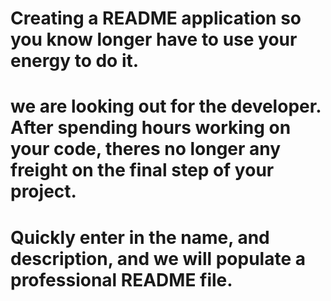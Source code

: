 # Creating a README application so you know longer have to use your energy to do it.                                                                                                                                                          
# we are looking out for the developer. After spending hours working on your code, theres no longer any freight on  the final step of your project. 
# Quickly enter in the name, and description, and we will populate a professional README file.